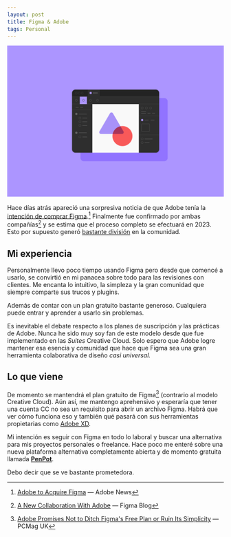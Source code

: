 ```yaml
---
layout: post
title: Figma & Adobe
tags: Personal
---
```

![Emoji](/public/images/posts/figma_hero_2x.png)

Hace días atrás apareció una sorpresiva noticia de que Adobe tenía la [intención de comprar Figma](https://news.adobe.com/news/news-details/2022/Adobe-to-Acquire-Figma/default.aspx).[^1] Finalmente fue confirmado por ambas compañías[^2] y se estima que el proceso completo se efectuará en 2023. Esto por supuesto generó [bastante división](https://prototypr.io/post/adobe-figma-meme) en la comunidad.

## Mi experiencia

Personalmente llevo poco tiempo usando Figma pero desde que comencé a usarlo, se convirtió en mi panacea sobre todo para las revisiones con clientes. Me encanta lo intuitivo, la simpleza y la gran comunidad que siempre comparte sus trucos y plugins.

Además de contar con un plan gratuito bastante generoso. Cualquiera puede entrar y aprender a usarlo sin problemas.

Es inevitable el debate respecto a los planes de suscripción y las prácticas de Adobe. Nunca he sido muy soy fan de este modelo  desde que fue implementado en las _Suites_ Creative Cloud. Solo espero que Adobe logre mantener esa esencia y comunidad que hace que Figma sea una gran herramienta colaborativa de diseño _casi universal._

## Lo que viene
De momento se mantendrá el plan gratuito de Figma[^3] (contrario al modelo Creative Cloud). Aún así, me mantengo aprehensivo y esperaría que tener una cuenta CC no sea un requisito para abrir un archivo Figma. Habrá que ver cómo funciona eso y también qué pasará con sus herramientas propietarias como [Adobe XD](https://www.adobe.com/products/xd.html).

Mi intención es seguir con Figma en todo lo laboral y buscar una alternativa para mis proyectos personales o freelance. Hace poco me enteré sobre una nueva plataforma alternativa completamente abierta y de momento gratuita llamada [**PenPot**](https://penpot.app/).

Debo decir que se ve bastante prometedora.

[^1]: [Adobe to Acquire Figma](https://news.adobe.com/news/news-details/2022/Adobe-to-Acquire-Figma/default.aspx) — Adobe News
[^2]: [A New Collaboration With Adobe](https://www.figma.com/blog/a-new-collaboration-with-adobe/) — Figma Blog
[^3]: [Adobe Promises Not to Ditch Figma's Free Plan or Ruin Its Simplicity](https://uk.pcmag.com/software-services/142941/adobe-promises-not-to-ditch-figmas-free-plan-or-ruin-its-simplicity) — PCMag UK